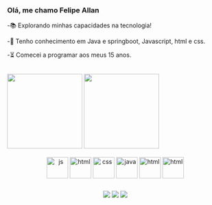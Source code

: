 ### Olá, me chamo Felipe Allan

-📚 Explorando minhas capacidades na tecnologia!

-🧱 Tenho conhecimento em Java e springboot, Javascript, html e css.

-⏳ Comecei a programar aos meus 15 anos.

##

<div>
 <img height=175 src="https://github-readme-stats.vercel.app/api?username=Feallandg&show_icons=true&theme=radical">
 <img height=175 src="https://github-readme-stats.vercel.app/api/top-langs/?username=Feallandg&layout=compact&theme=radical"> 
</div>
<br>
<div align="center"class="icon">
  <img align=center alt="js" width=50 height=50 src="https://cdn.jsdelivr.net/gh/devicons/devicon/icons/javascript/javascript-original.svg">
  <img align=center alt="html" width=50 height=50 src="https://cdn.jsdelivr.net/gh/devicons/devicon/icons/html5/html5-original.svg">
  <img align=center alt="css" width=50 height=50 src="https://cdn.jsdelivr.net/gh/devicons/devicon/icons/css3/css3-original.svg">
  <img align=center alt="java" width=50 height=50 src="https://cdn.jsdelivr.net/gh/devicons/devicon/icons/java/java-original.svg">
  <img align=center alt="html" width=50 height=50 src="https://cdn.jsdelivr.net/gh/devicons/devicon/icons/microsoftsqlserver/microsoftsqlserver-plain.svg">
  <img align=center alt="html" width=50 height=50 src="https://cdn.jsdelivr.net/gh/devicons/devicon/icons/mysql/mysql-original-wordmark.svg"> 
  
</div>

##

<div align="center" class="contato">
  <a href="https://www.linkedin.com/in/felipe-allan-523454211" target="_blank"><img src="https://img.shields.io/badge/LinkedIn-0077B5?style=for-the-badge&logo=linkedin&logoColor=white"></a>
  <a href="https://www.instagram.com/feallan083" target="_blank"><img src="https://img.shields.io/badge/Instagram-E4405F?style=for-the-badge&logo=instagram&logoColor=white"></a>
  <a href="https://feallandg.github.io/portf-lio/" target="_blank"><img src="https://img.shields.io/badge/website-000000?style=for-the-badge&logo=About.me&logoColor=white"></a>
   </div>
 
##



